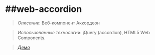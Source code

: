 ##web-accordion
===================
>*Описание*: Веб-компонент Аккордеон

>*Использованные технологии*: jQuery (accordion), HTML5 Web Components. 

>[*Демо*]( https://cdn.rawgit.com/smart-com/web-accordion/blob/master/index.html )